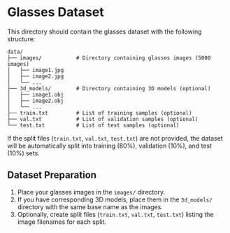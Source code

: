 # Glasses Dataset

This directory should contain the glasses dataset with the following structure:

```
data/
├── images/           # Directory containing glasses images (5000 images)
│   ├── image1.jpg
│   ├── image2.jpg
│   └── ...
├── 3d_models/        # Directory containing 3D models (optional)
│   ├── image1.obj
│   ├── image2.obj
│   └── ...
├── train.txt         # List of training samples (optional)
├── val.txt           # List of validation samples (optional)
└── test.txt          # List of test samples (optional)
```

If the split files (`train.txt`, `val.txt`, `test.txt`) are not provided, the dataset will be automatically split into training (80%), validation (10%), and test (10%) sets.

## Dataset Preparation

1. Place your glasses images in the `images/` directory.
2. If you have corresponding 3D models, place them in the `3d_models/` directory with the same base name as the images.
3. Optionally, create split files (`train.txt`, `val.txt`, `test.txt`) listing the image filenames for each split.
